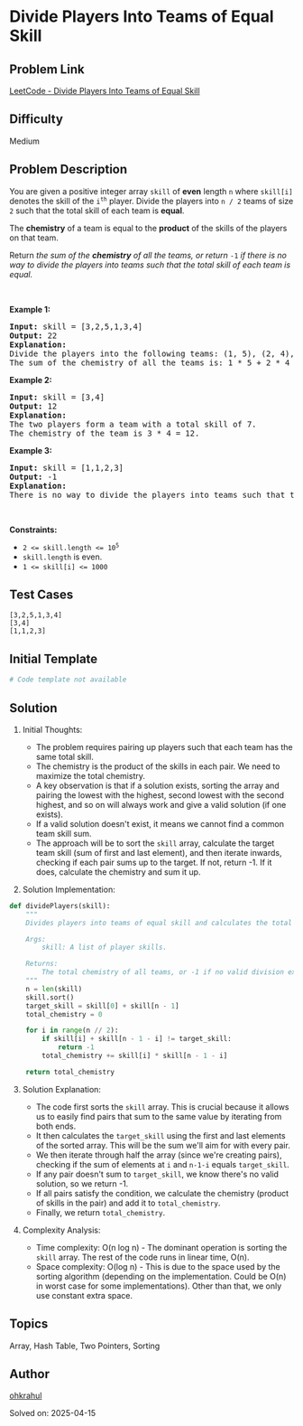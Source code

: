 # Divide Players Into Teams of Equal Skill

## Problem Link
[LeetCode - Divide Players Into Teams of Equal Skill](https://leetcode.com/problems/divide-players-into-teams-of-equal-skill/)

## Difficulty
Medium

## Problem Description
<p>You are given a positive integer array <code>skill</code> of <strong>even</strong> length <code>n</code> where <code>skill[i]</code> denotes the skill of the <code>i<sup>th</sup></code> player. Divide the players into <code>n / 2</code> teams of size <code>2</code> such that the total skill of each team is <strong>equal</strong>.</p>

<p>The <strong>chemistry</strong> of a team is equal to the <strong>product</strong> of the skills of the players on that team.</p>

<p>Return <em>the sum of the <strong>chemistry</strong> of all the teams, or return </em><code>-1</code><em> if there is no way to divide the players into teams such that the total skill of each team is equal.</em></p>

<p>&nbsp;</p>
<p><strong class="example">Example 1:</strong></p>

<pre>
<strong>Input:</strong> skill = [3,2,5,1,3,4]
<strong>Output:</strong> 22
<strong>Explanation:</strong> 
Divide the players into the following teams: (1, 5), (2, 4), (3, 3), where each team has a total skill of 6.
The sum of the chemistry of all the teams is: 1 * 5 + 2 * 4 + 3 * 3 = 5 + 8 + 9 = 22.
</pre>

<p><strong class="example">Example 2:</strong></p>

<pre>
<strong>Input:</strong> skill = [3,4]
<strong>Output:</strong> 12
<strong>Explanation:</strong> 
The two players form a team with a total skill of 7.
The chemistry of the team is 3 * 4 = 12.
</pre>

<p><strong class="example">Example 3:</strong></p>

<pre>
<strong>Input:</strong> skill = [1,1,2,3]
<strong>Output:</strong> -1
<strong>Explanation:</strong> 
There is no way to divide the players into teams such that the total skill of each team is equal.
</pre>

<p>&nbsp;</p>
<p><strong>Constraints:</strong></p>

<ul>
	<li><code>2 &lt;= skill.length &lt;= 10<sup>5</sup></code></li>
	<li><code>skill.length</code> is even.</li>
	<li><code>1 &lt;= skill[i] &lt;= 1000</code></li>
</ul>


## Test Cases
```
[3,2,5,1,3,4]
[3,4]
[1,1,2,3]
```

## Initial Template
```python
# Code template not available
```

## Solution
1. Initial Thoughts:
   - The problem requires pairing up players such that each team has the same total skill.
   - The chemistry is the product of the skills in each pair. We need to maximize the total chemistry.
   - A key observation is that if a solution exists, sorting the array and pairing the lowest with the highest, second lowest with the second highest, and so on will always work and give a valid solution (if one exists).
   - If a valid solution doesn't exist, it means we cannot find a common team skill sum.
   - The approach will be to sort the `skill` array, calculate the target team skill (sum of first and last element), and then iterate inwards, checking if each pair sums up to the target. If not, return -1.  If it does, calculate the chemistry and sum it up.


2. Solution Implementation:
```python
def dividePlayers(skill):
    """
    Divides players into teams of equal skill and calculates the total chemistry.

    Args:
        skill: A list of player skills.

    Returns:
        The total chemistry of all teams, or -1 if no valid division exists.
    """
    n = len(skill)
    skill.sort()
    target_skill = skill[0] + skill[n - 1]
    total_chemistry = 0

    for i in range(n // 2):
        if skill[i] + skill[n - 1 - i] != target_skill:
            return -1
        total_chemistry += skill[i] * skill[n - 1 - i]

    return total_chemistry
```

3. Solution Explanation:
   - The code first sorts the `skill` array.  This is crucial because it allows us to easily find pairs that sum to the same value by iterating from both ends.
   - It then calculates the `target_skill` using the first and last elements of the sorted array.  This will be the sum we'll aim for with every pair.
   - We then iterate through half the array (since we're creating pairs), checking if the sum of elements at `i` and `n-1-i` equals `target_skill`.
   - If any pair doesn't sum to `target_skill`, we know there's no valid solution, so we return -1.
   - If all pairs satisfy the condition, we calculate the chemistry (product of skills in the pair) and add it to `total_chemistry`.
   - Finally, we return `total_chemistry`.

4. Complexity Analysis:
   - Time complexity: O(n log n) - The dominant operation is sorting the `skill` array.  The rest of the code runs in linear time, O(n).
   - Space complexity: O(log n) - This is due to the space used by the sorting algorithm (depending on the implementation. Could be O(n) in worst case for some implementations).  Other than that, we only use constant extra space.


## Topics
Array, Hash Table, Two Pointers, Sorting

## Author
[ohkrahul](https://github.com/ohkrahul)

Solved on: 2025-04-15
